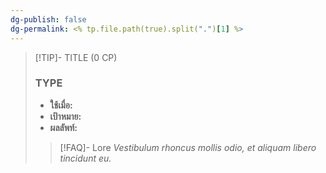 ```yaml
---
dg-publish: false
dg-permalink: <% tp.file.path(true).split(".")[1] %>
---
```


> [!TIP]- TITLE (0 CP)
> ### TYPE
> - **ใช้เมื่อ:** 
> - **เป้าหมาย:** 
> - **ผลลัพท์:** 
> > [!FAQ]- Lore
> > *Vestibulum rhoncus mollis odio, et aliquam libero tincidunt eu.* 

